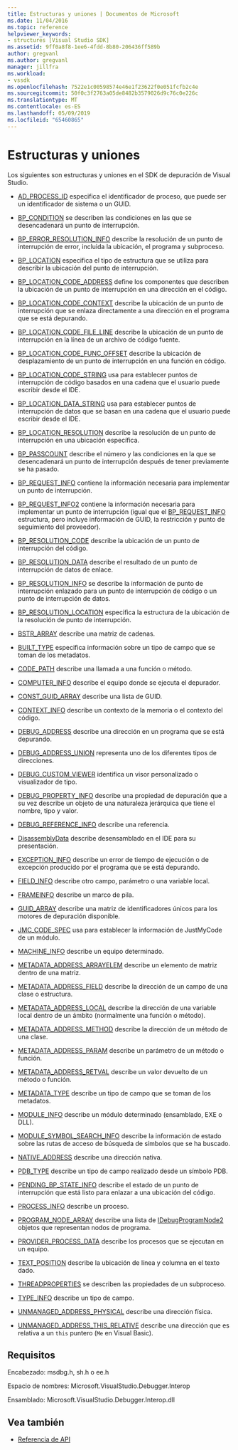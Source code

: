 ```yaml
---
title: Estructuras y uniones | Documentos de Microsoft
ms.date: 11/04/2016
ms.topic: reference
helpviewer_keywords:
- structures [Visual Studio SDK]
ms.assetid: 9ff0a8f8-1ee6-4fdd-8b80-206436ff589b
author: gregvanl
ms.author: gregvanl
manager: jillfra
ms.workload:
- vssdk
ms.openlocfilehash: 7522e1c00598574e46e1f23622f0e051fcfb2c4e
ms.sourcegitcommit: 50f0c3f2763a05de8482b3579026d9c76c0e226c
ms.translationtype: MT
ms.contentlocale: es-ES
ms.lasthandoff: 05/09/2019
ms.locfileid: "65460865"
---
```

# <a name="structures-and-unions"></a>Estructuras y uniones
Los siguientes son estructuras y uniones en el SDK de depuración de Visual Studio.

- [AD_PROCESS_ID](../../../extensibility/debugger/reference/ad-process-id.md) especifica el identificador de proceso, que puede ser un identificador de sistema o un GUID.

- [BP_CONDITION](../../../extensibility/debugger/reference/bp-condition.md) se describen las condiciones en las que se desencadenará un punto de interrupción.

- [BP_ERROR_RESOLUTION_INFO](../../../extensibility/debugger/reference/bp-error-resolution-info.md) describe la resolución de un punto de interrupción de error, incluida la ubicación, el programa y subproceso.

- [BP_LOCATION](../../../extensibility/debugger/reference/bp-location.md) especifica el tipo de estructura que se utiliza para describir la ubicación del punto de interrupción.

- [BP_LOCATION_CODE_ADDRESS](../../../extensibility/debugger/reference/bp-location-code-address.md) define los componentes que describen la ubicación de un punto de interrupción en una dirección en el código.

- [BP_LOCATION_CODE_CONTEXT](../../../extensibility/debugger/reference/bp-location-code-context.md) describe la ubicación de un punto de interrupción que se enlaza directamente a una dirección en el programa que se está depurando.

- [BP_LOCATION_CODE_FILE_LINE](../../../extensibility/debugger/reference/bp-location-code-file-line.md) describe la ubicación de un punto de interrupción en la línea de un archivo de código fuente.

- [BP_LOCATION_CODE_FUNC_OFFSET](../../../extensibility/debugger/reference/bp-location-code-func-offset.md) describe la ubicación de desplazamiento de un punto de interrupción en una función en código.

- [BP_LOCATION_CODE_STRING](../../../extensibility/debugger/reference/bp-location-code-string.md) usa para establecer puntos de interrupción de código basados en una cadena que el usuario puede escribir desde el IDE.

- [BP_LOCATION_DATA_STRING](../../../extensibility/debugger/reference/bp-location-data-string.md) usa para establecer puntos de interrupción de datos que se basan en una cadena que el usuario puede escribir desde el IDE.

- [BP_LOCATION_RESOLUTION](../../../extensibility/debugger/reference/bp-location-resolution.md) describe la resolución de un punto de interrupción en una ubicación específica.

- [BP_PASSCOUNT](../../../extensibility/debugger/reference/bp-passcount.md) describe el número y las condiciones en la que se desencadenará un punto de interrupción después de tener previamente se ha pasado.

- [BP_REQUEST_INFO](../../../extensibility/debugger/reference/bp-request-info.md) contiene la información necesaria para implementar un punto de interrupción.

- [BP_REQUEST_INFO2](../../../extensibility/debugger/reference/bp-request-info2.md) contiene la información necesaria para implementar un punto de interrupción (igual que el [BP_REQUEST_INFO](../../../extensibility/debugger/reference/bp-request-info.md) estructura, pero incluye información de GUID, la restricción y punto de seguimiento del proveedor).

- [BP_RESOLUTION_CODE](../../../extensibility/debugger/reference/bp-resolution-code.md) describe la ubicación de un punto de interrupción del código.

- [BP_RESOLUTION_DATA](../../../extensibility/debugger/reference/bp-resolution-data.md) describe el resultado de un punto de interrupción de datos de enlace.

- [BP_RESOLUTION_INFO](../../../extensibility/debugger/reference/bp-resolution-info.md) se describe la información de punto de interrupción enlazado para un punto de interrupción de código o un punto de interrupción de datos.

- [BP_RESOLUTION_LOCATION](../../../extensibility/debugger/reference/bp-resolution-location.md) especifica la estructura de la ubicación de la resolución de punto de interrupción.

- [BSTR_ARRAY](../../../extensibility/debugger/reference/bstr-array.md) describe una matriz de cadenas.

- [BUILT_TYPE](../../../extensibility/debugger/reference/built-type.md) especifica información sobre un tipo de campo que se toman de los metadatos.

- [CODE_PATH](../../../extensibility/debugger/reference/code-path.md) describe una llamada a una función o método.

- [COMPUTER_INFO](../../../extensibility/debugger/reference/computer-info.md) describe el equipo donde se ejecuta el depurador.

- [CONST_GUID_ARRAY](../../../extensibility/debugger/reference/const-guid-array.md) describe una lista de GUID.

- [CONTEXT_INFO](../../../extensibility/debugger/reference/context-info.md) describe un contexto de la memoria o el contexto del código.

- [DEBUG_ADDRESS](../../../extensibility/debugger/reference/debug-address.md) describe una dirección en un programa que se está depurando.

- [DEBUG_ADDRESS_UNION](../../../extensibility/debugger/reference/debug-address-union.md) representa uno de los diferentes tipos de direcciones.

- [DEBUG_CUSTOM_VIEWER](../../../extensibility/debugger/reference/debug-custom-viewer.md) identifica un visor personalizado o visualizador de tipo.

- [DEBUG_PROPERTY_INFO](../../../extensibility/debugger/reference/debug-property-info.md) describe una propiedad de depuración que a su vez describe un objeto de una naturaleza jerárquica que tiene el nombre, tipo y valor.

- [DEBUG_REFERENCE_INFO](../../../extensibility/debugger/reference/debug-reference-info.md) describe una referencia.

- [DisassemblyData](../../../extensibility/debugger/reference/disassemblydata.md) describe desensamblado en el IDE para su presentación.

- [EXCEPTION_INFO](../../../extensibility/debugger/reference/exception-info.md) describe un error de tiempo de ejecución o de excepción producido por el programa que se está depurando.

- [FIELD_INFO](../../../extensibility/debugger/reference/field-info.md) describe otro campo, parámetro o una variable local.

- [FRAMEINFO](../../../extensibility/debugger/reference/frameinfo.md) describe un marco de pila.

- [GUID_ARRAY](../../../extensibility/debugger/reference/guid-array.md) describe una matriz de identificadores únicos para los motores de depuración disponible.

- [JMC_CODE_SPEC](../../../extensibility/debugger/reference/jmc-code-spec.md) usa para establecer la información de JustMyCode de un módulo.

- [MACHINE_INFO](../../../extensibility/debugger/reference/machine-info.md) describe un equipo determinado.

- [METADATA_ADDRESS_ARRAYELEM](../../../extensibility/debugger/reference/metadata-address-arrayelem.md) describe un elemento de matriz dentro de una matriz.

- [METADATA_ADDRESS_FIELD](../../../extensibility/debugger/reference/metadata-address-field.md) describe la dirección de un campo de una clase o estructura.

- [METADATA_ADDRESS_LOCAL](../../../extensibility/debugger/reference/metadata-address-local.md) describe la dirección de una variable local dentro de un ámbito (normalmente una función o método).

- [METADATA_ADDRESS_METHOD](../../../extensibility/debugger/reference/metadata-address-method.md) describe la dirección de un método de una clase.

- [METADATA_ADDRESS_PARAM](../../../extensibility/debugger/reference/metadata-address-param.md) describe un parámetro de un método o función.

- [METADATA_ADDRESS_RETVAL](../../../extensibility/debugger/reference/metadata-address-retval.md) describe un valor devuelto de un método o función.

- [METADATA_TYPE](../../../extensibility/debugger/reference/metadata-type.md) describe un tipo de campo que se toman de los metadatos.

- [MODULE_INFO](../../../extensibility/debugger/reference/module-info.md) describe un módulo determinado (ensamblado, EXE o DLL).

- [MODULE_SYMBOL_SEARCH_INFO](../../../extensibility/debugger/reference/module-symbol-search-info.md) describe la información de estado sobre las rutas de acceso de búsqueda de símbolos que se ha buscado.

- [NATIVE_ADDRESS](../../../extensibility/debugger/reference/native-address.md) describe una dirección nativa.

- [PDB_TYPE](../../../extensibility/debugger/reference/pdb-type.md) describe un tipo de campo realizado desde un símbolo PDB.

- [PENDING_BP_STATE_INFO](../../../extensibility/debugger/reference/pending-bp-state-info.md) describe el estado de un punto de interrupción que está listo para enlazar a una ubicación del código.

- [PROCESS_INFO](../../../extensibility/debugger/reference/process-info.md) describe un proceso.

- [PROGRAM_NODE_ARRAY](../../../extensibility/debugger/reference/program-node-array.md) describe una lista de [IDebugProgramNode2](../../../extensibility/debugger/reference/idebugprogramnode2.md) objetos que representan nodos de programa.

- [PROVIDER_PROCESS_DATA](../../../extensibility/debugger/reference/provider-process-data.md) describe los procesos que se ejecutan en un equipo.

- [TEXT_POSITION](../../../extensibility/debugger/reference/text-position.md) describe la ubicación de línea y columna en el texto dado.

- [THREADPROPERTIES](../../../extensibility/debugger/reference/threadproperties.md) se describen las propiedades de un subproceso.

- [TYPE_INFO](../../../extensibility/debugger/reference/type-info.md) describe un tipo de campo.

- [UNMANAGED_ADDRESS_PHYSICAL](../../../extensibility/debugger/reference/unmanaged-address-physical.md) describe una dirección física.

- [UNMANAGED_ADDRESS_THIS_RELATIVE](../../../extensibility/debugger/reference/unmanaged-address-this-relative.md) describe una dirección que es relativa a un `this` puntero (`Me` en Visual Basic).

## <a name="requirements"></a>Requisitos
 Encabezado: msdbg.h, sh.h o ee.h

 Espacio de nombres:  Microsoft.VisualStudio.Debugger.Interop

 Ensamblado: Microsoft.VisualStudio.Debugger.Interop.dll

## <a name="see-also"></a>Vea también
- [Referencia de API](../../../extensibility/debugger/reference/api-reference-visual-studio-debugging.md)